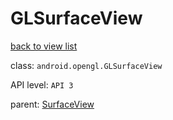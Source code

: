 # GLSurfaceView

[back to view list](View_list.md#GLSurfaceView)

class: `android.opengl.GLSurfaceView`

API level: `API 3`

parent: [SurfaceView](SurfaceView.md)